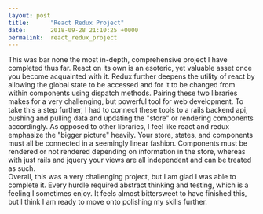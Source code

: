 ```yaml
---
layout: post
title:      "React Redux Project"
date:       2018-09-28 21:10:25 +0000
permalink:  react_redux_project
---
```



  This was bar none the most in-depth, comprehensive project I have completed thus far.  React on its own is an esoteric, yet valuable asset once you become acquainted with it.  Redux further deepens the utility of react by allowing the global state to be accessed and for it to be changed from within components using dispatch methods.  Pairing these two libraries makes for a very challenging, but powerful tool for web development.  To take this a step further, I had to connect these tools to a rails backend api, pushing and pulling data and updating the "store" or rendering components accordingly.  As opposed to other libraries, I feel like react and redux emphasize the "bigger picture" heavily.  Your store, states, and components must all be connected in a seemingly linear fashion.  Components must be rendered or not rendered depending on information in the store, whereas with just rails and jquery your views are all independent and can be treated as such.  
	Overall, this was a very challenging project, but I am glad I was able to complete it.  Every hurdle required abstract thinking and testing, which is a feeling I sometimes enjoy.  It feels almost bittersweet to have finished this, but I think I am ready to move onto polishing my skills further.

